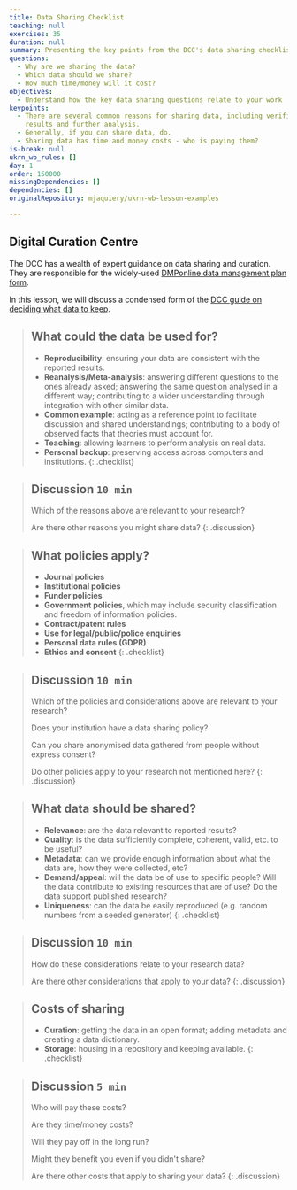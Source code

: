 ```yaml
---
title: Data Sharing Checklist
teaching: null
exercises: 35
duration: null
summary: Presenting the key points from the DCC's data sharing checklist.
questions:
  - Why are we sharing the data?
  - Which data should we share?
  - How much time/money will it cost?
objectives:
  - Understand how the key data sharing questions relate to your work
keypoints:
  - There are several common reasons for sharing data, including verification of
    results and further analysis.
  - Generally, if you can share data, do.
  - Sharing data has time and money costs - who is paying them?
is-break: null
ukrn_wb_rules: []
day: 1
order: 150000
missingDependencies: []
dependencies: []
originalRepository: mjaquiery/ukrn-wb-lesson-examples

---
```

## Digital Curation Centre

The DCC has a wealth of expert guidance on data sharing and curation. 
They are responsible for the widely-used [DMPonline data management plan form](https://dmponline.dcc.ac.uk/).

In this lesson, we will discuss a condensed form of the [DCC guide on deciding what data to keep](https://www.dcc.ac.uk/guidance/how-guides/five-steps-decide-what-data-keep). 

> ## What could the data be used for?
> * **Reproducibility**: ensuring your data are consistent with the reported results.
> * **Reanalysis/Meta-analysis**: answering different questions to the ones already asked; answering the same question analysed in a different way; contributing to a wider understanding through integration with other similar data.
> * **Common example**: acting as a reference point to facilitate discussion and shared understandings; contributing to a body of observed facts that theories must account for.
> * **Teaching**: allowing learners to perform analysis on real data.
> * **Personal backup**: preserving access across computers and institutions.
{: .checklist}

> ## Discussion `10 min`
> Which of the reasons above are relevant to your research?
> 
> Are there other reasons you might share data?
{: .discussion}

> ## What policies apply?
> * **Journal policies**
> * **Institutional policies**
> * **Funder policies**
> * **Government policies**, which may include security classification and freedom of information policies.
> * **Contract/patent rules**
> * **Use for legal/public/police enquiries**
> * **Personal data rules (GDPR)**
> * **Ethics and consent**
{: .checklist}

> ## Discussion `10 min`
> Which of the policies and considerations above are relevant to your research?
> 
> Does your institution have a data sharing policy? 
> 
> Can you share anonymised data gathered from people without express consent?
> 
> Do other policies apply to your research not mentioned here?
{: .discussion}

> ## What data should be shared?
> * **Relevance**: are the data relevant to reported results?
> * **Quality**: is the data sufficiently complete, coherent, valid, etc. to be useful?
> * **Metadata**: can we provide enough information about what the data are, how they were collected, etc?
> * **Demand/appeal**: will the data be of use to specific people? Will the data contribute to existing resources that are of use? Do the data support published research?
> * **Uniqueness**: can the data be easily reproduced (e.g. random numbers from a seeded generator)
{: .checklist}

> ## Discussion `10 min`
> How do these considerations relate to your research data?
> 
> Are there other considerations that apply to your data?
{: .discussion}

> ## Costs of sharing
> * **Curation**: getting the data in an open format; adding metadata and creating a data dictionary.
> * **Storage**: housing in a repository and keeping available.
{: .checklist}

> ## Discussion `5 min`
> Who will pay these costs?
>
> Are they time/money costs? 
> 
> Will they pay off in the long run? 
> 
> Might they benefit you even if you didn't share? 
>
> Are there other costs that apply to sharing your data?
{: .discussion}